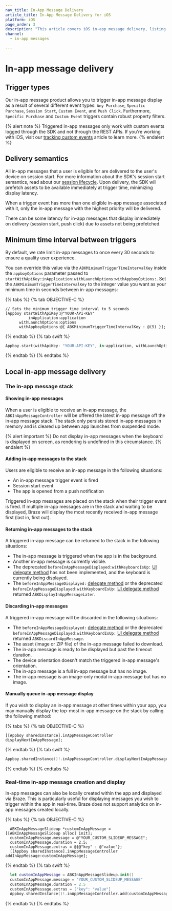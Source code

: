 ```yaml
---
nav_title: In-App Message Delivery
article_title: In-App Message Delivery for iOS
platform: iOS
page_order: 3
description: "This article covers iOS in-app message delivery, listing different trigger types, delivery semantics, and event triggering steps."
channel:
  - in-app messages

---
```


# In-app message delivery

## Trigger types

Our in-app message product allows you to trigger in-app message display as a result of several different event types: `Any Purchase`, `Specific Purchase`, `Session Start`, `Custom Event`, and `Push Click`. Furthermore, `Specific Purchase` and `Custom Event` triggers contain robust property filters.

{% alert note %}
Triggered in-app messages only work with custom events logged through the SDK and not through the REST APIs. If you're working with iOS, visit our [tracking custom events]({{site.baseurl}}/developer_guide/platform_integration_guides/ios/analytics/tracking_custom_events/) article to learn more. 
{% endalert %}

## Delivery semantics

All in-app messages that a user is eligible for are delivered to the user's device on session start. For more information about the SDK's session start semantics, read about our [session lifecycle][45]. Upon delivery, the SDK will prefetch assets to be available immediately at trigger time, minimizing display latency.

When a trigger event has more than one eligible in-app message associated with it, only the in-app message with the highest priority will be delivered.

There can be some latency for in-app messages that display immediately on delivery (session start, push click) due to assets not being prefetched.

## Minimum time interval between triggers

By default, we rate limit in-app messages to once every 30 seconds to ensure a quality user experience.

You can override this value via the `ABKMinimumTriggerTimeIntervalKey` inside the `appboyOptions` parameter passed to `startWithApiKey:inApplication:withLaunchOptions:withAppboyOptions:`. Set the `ABKMinimumTriggerTimeIntervalKey` to the integer value you want as your minimum time in seconds between in-app messages:

{% tabs %}
{% tab OBJECTIVE-C %}

```objc
// Sets the minimum trigger time interval to 5 seconds
[Appboy startWithApiKey:@"YOUR-API-KEY"
          inApplication:application
      withLaunchOptions:options
      withAppboyOptions:@{ ABKMinimumTriggerTimeIntervalKey : @(5) }];
```

{% endtab %}
{% tab swift %}

```swift
Appboy.start(withApiKey: "YOUR-API-KEY", in:application, withLaunchOptions:launchOptions, withAppboyOptions:[ABKMinimumTriggerTimeIntervalKey : 5])
```

{% endtab %}
{% endtabs %}

## Local in-app message delivery

### The in-app message stack

#### Showing in-app messages

When a user is eligible to receive an in-app message, the `ABKInAppMessageController` will be offered the latest in-app message off the in-app message stack. The stack only persists stored in-app messages in memory and is cleared up between app launches from suspended mode.

{% alert important %}
Do not display in-app messages when the keyboard is displayed on screen, as rendering is undefined in this circumstance.
{% endalert %}

#### Adding in-app messages to the stack

Users are eligible to receive an in-app message in the following situations:

- An in-app message trigger event is fired
- Session start event
- The app is opened from a push notification

Triggered in-app messages are placed on the stack when their trigger event is fired. If multiple in-app messages are in the stack and waiting to be displayed, Braze will display the most recently received in-app message first (last in, first out).

#### Returning in-app messages to the stack

A triggered in-app message can be returned to the stack in the following situations:

- The in-app message is triggered when the app is in the background.
- Another in-app message is currently visible.
- The deprecated `beforeInAppMessageDisplayed:withKeyboardIsUp:` [UI delegate method][38] has not been implemented, and the keyboard is currently being displayed.
- The `beforeInAppMessageDisplayed:` [delegate method][30] or the deprecated `beforeInAppMessageDisplayed:withKeyboardIsUp:` [UI delegate method][38] returned `ABKDisplayInAppMessageLater`.

#### Discarding in-app messages

A triggered in-app message will be discarded in the following situations:

- The `beforeInAppMessageDisplayed:` [delegate method][30] or the deprecated `beforeInAppMessageDisplayed:withKeyboardIsUp:` [UI delegate method][38] returned `ABKDiscardInAppMessage`.
- The asset (image or ZIP file) of the in-app message failed to download.
- The in-app message is ready to be displayed but past the timeout duration.
- The device orientation doesn't match the triggered in-app message's orientation.
- The in-app message is a full in-app message but has no image.
- The in-app message is an image-only modal in-app message but has no image.

#### Manually queue in-app message display

If you wish to display an in-app message at other times within your app, you may manually display the top-most in-app message on the stack by calling the following method:

{% tabs %}
{% tab OBJECTIVE-C %}

```objc
[[Appboy sharedInstance].inAppMessageController displayNextInAppMessage];
```

{% endtab %}
{% tab swift %}

```swift
Appboy.sharedInstance()!.inAppMessageController.displayNextInAppMessage()
```

{% endtab %}
{% endtabs %}

### Real-time in-app message creation and display

In-app messages can also be locally created within the app and displayed via Braze. This is particularly useful for displaying messages you wish to trigger within the app in real-time. Braze does not support analytics on in-app messages created locally.

{% tabs %}
{% tab OBJECTIVE-C %}

```objc
  ABKInAppMessageSlideup *customInAppMessage = [[ABKInAppMessageSlideup alloc] init];
  customInAppMessage.message = @"YOUR_CUSTOM_SLIDEUP_MESSAGE";
  customInAppMessage.duration = 2.5;
  customInAppMessage.extras = @{@"key" : @"value"};
  [[Appboy sharedInstance].inAppMessageController addInAppMessage:customInAppMessage];
```

{% endtab %}
{% tab swift %}

```swift
  let customInAppMessage = ABKInAppMessageSlideup.init()
  customInAppMessage.message = "YOUR_CUSTOM_SLIDEUP_MESSAGE"
  customInAppMessage.duration = 2.5
  customInAppMessage.extras = ["key": "value"]
  Appboy.sharedInstance()!.inAppMessageController.add(customInAppMessage)
```

{% endtab %}
{% endtabs %}

[30]: {{site.baseurl}}/developer_guide/platform_integration_guides/ios/in-app_messaging/customization/setting_delegates/#core-in-app-message-delegate
[38]: {{site.baseurl}}/developer_guide/platform_integration_guides/ios/in-app_messaging/customization/setting_delegates/#in-app-message-delegate
[45]: {{site.baseurl}}/developer_guide/platform_integration_guides/ios/analytics/tracking_sessions/#session-lifecycle
